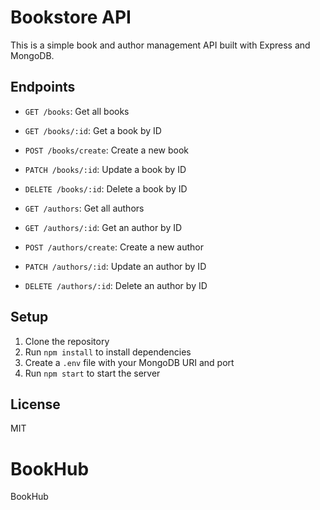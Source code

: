 # Bookstore API

This is a simple book and author management API built with Express and MongoDB.

## Endpoints

- `GET /books`: Get all books
- `GET /books/:id`: Get a book by ID
- `POST /books/create`: Create a new book
- `PATCH /books/:id`: Update a book by ID
- `DELETE /books/:id`: Delete a book by ID

- `GET /authors`: Get all authors
- `GET /authors/:id`: Get an author by ID
- `POST /authors/create`: Create a new author
- `PATCH /authors/:id`: Update an author by ID
- `DELETE /authors/:id`: Delete an author by ID

## Setup

1. Clone the repository
2. Run `npm install` to install dependencies
3. Create a `.env` file with your MongoDB URI and port
4. Run `npm start` to start the server

## License

MIT

# BookHub

BookHub
